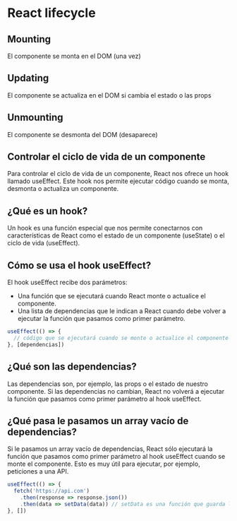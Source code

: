 # React lifecycle 
## Mounting
El componente se monta en el DOM (una vez)

## Updating
El componente se actualiza en el DOM si cambia el estado o las props

## Unmounting
El componente se desmonta del DOM (desaparece)

## Controlar el ciclo de vida de un componente
Para controlar el ciclo de vida de un componente, React nos ofrece un hook llamado useEffect. Este hook nos permite ejecutar código cuando se monta, desmonta o actualiza un componente.

## ¿Qué es un hook?
Un hook es una función especial que nos permite conectarnos con características de React como el estado de un componente (useState) o el ciclo de vida (useEffect).

## Cómo se usa el hook useEffect?
El hook useEffect recibe dos parámetros:
- Una función que se ejecutará cuando React monte o actualice el componente.
- Una lista de dependencias que le indican a React cuando debe volver a ejecutar la función que pasamos como primer parámetro.

```js	
useEffect(() => {
  // código que se ejecutará cuando se monte o actualice el componente
}, [dependencias])
```

## ¿Qué son las dependencias?
Las dependencias son, por ejemplo, las props o el estado de nuestro componente. Si las dependencias no cambian, React no volverá a ejecutar la función que pasamos como primer parámetro al hook useEffect.

## ¿Qué pasa le pasamos un array vacío de dependencias?
Si le pasamos un array vacío de dependencias, React sólo ejecutará la función que pasamos como primer parámetro al hook useEffect cuando se monte el componente.
Esto es muy útil para ejecutar, por ejemplo, peticiones a una API.

```js	
useEffect(() => {
  fetch('https://api.com')
    .then(response => response.json())
    .then(data => setData(data)) // setData es una función que guarda los datos en el estado, así el componente se vuelve a renderizar pero la llamada a la API sólo se hace una vez
}, [])
```
